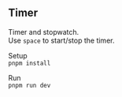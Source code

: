 ## Timer

Timer and stopwatch.  
Use `space` to start/stop the timer.

Setup  
`pnpm install`

Run  
`pnpm run dev`
